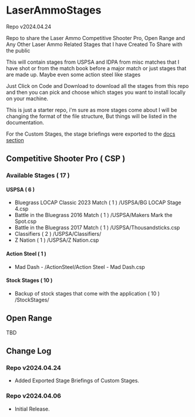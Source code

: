 # LaserAmmoStages

Repo v2024.04.24

Repo to share the Laser Ammo Competitive Shooter Pro, Open Range and Any Other Laser Ammo Related Stages that I have Created To Share with the public

This will contain stages from USPSA and IDPA from misc matches that I have shot or from the match book before a major match or just stages that are made up.  Maybe even some action steel like stages

Just Click on Code and Download to download all the stages from this repo and then you can pick and choose which stages you want to install locally on your machine.

This is just a starter repo, i'm sure as more stages come about I will be changing the format of the file structure, But things will be listed in the documentation.

For the Custom Stages, the stage briefings were exported to the    [docs section](docs/README.md)

## Competitive Shooter Pro ( CSP )

### Available Stages ( 17 )

#### USPSA ( 6 )
* Bluegrass LOCAP Classic 2023 Match ( 1 ) /USPSA/BG LOCAP Stage 4.csp
* Battle in the Bluegrass 2016 Match ( 1 ) /USPSA/Makers Mark the Spot.csp
* Battle in the Bluegrass 2017 Match ( 1 ) /USPSA/Thousandsticks.csp
* Classifiers ( 2 ) /USPSA/Classifiers/
* Z Nation ( 1 )  /USPSA/Z Nation.csp

#### Action Steel ( 1 )
* Mad Dash - /ActionSteel/Action Steel  - Mad Dash.csp

#### Stock Stages ( 10 )
* Backup of stock stages that come with the application ( 10 ) /StockStages/

## Open Range

TBD

## Change Log

### Repo v2024.04.24
* Added Exported Stage Briefings of Custom Stages.


### Repo v2024.04.06
* Initial Release.
